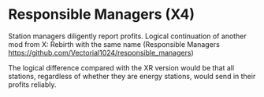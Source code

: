 # Responsible Managers (X4)
Station managers diligently report profits. Logical continuation of another mod from X: Rebirth with the same name (Responsible Managers https://github.com/Vectorial1024/responsible_managers)

The logical difference compared with the XR version would be that all stations, regardless of whether they are energy stations, would send in their profits reliably.

